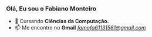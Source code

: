 <h3>Olá, Eu sou o Fabiano Monteiro</h3>

- 🌱 Cursando <b>Ciências da Computação.</b>
- 📫 Me encontre no <b>Gmail</b> <a href="mail:famofa61131561@gmail.com"><em>famofa61131561@gmail.com</em></a>
